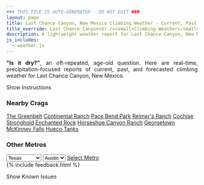 ```yaml
---
### THIS FILE IS AUTO-GENERATED - DO NOT EDIT ###
layout: page
title: Last Chance Canyon, New Mexico Climbing Weather - Current, Past, and Forecasted Report
title_override: Last Chance Canyon<br /><small>Climbing Weather</small>
description: A lightweight weather report for Last Chance Canyon, New Mexico. Optimized for slow internet connections.
js_includes:
  - weather.js
---
```


<section class="measure center lh-copy f5-ns f6 ph2 mv4" style="text-align: justify;">
<strong>"Is it dry?"</strong>, an oft-repeated, age-old question. Here are real-time,
precipitation-focused reports of current, past, and forecasted climbing weather for Last Chance Canyon, New Mexico.
</section>

<p id="settings-toggle" class="mw5 b center tc hover-light-red black-70 pointer">Show Instructions</p>
<section id="settings" class="overflow-hidden" style="display:none;">
    <div class="mv2 ph2 center">
        <div class="fn f6 tc pv2">
            <p class="measure lh-copy center"><strong>Show/hide hourly forecasts</strong> by clicking the desired day.</p>
            <hr class="mw5 p0 mv2 o-60 b0 bt b--light-red light-red bg-light-red">
            <p class="measure lh-copy center"><strong>Current and Past conditions</strong> are measured by the nearest weather station. <strong>Forecast conditions</strong> are calculated and polled separately.</p>
            <hr class="mw5 p0 mv2 o-60 b0 bt b--light-red light-red bg-light-red">
            <p class="measure lh-copy center"><strong>Having issues?</strong> Try <a id="clear-cache" class="no-underline relative fancy-link light-red hover-light-red" href="#">clearing the local cache</a>.</p>
            <hr class="mw5 p0 mv2 o-60 b0 bt b--light-red light-red bg-light-red">
            <p class="measure lh-copy center">Weather data sourced from <a class="no-underline fancy-link relative light-red" target="_blank" href="https://www.weather.gov/documentation/services-web-api">weather.gov</a>.</p>
        </div>
    </div>
</section>
<section id="weather" data-crag="last-chance-canyon-new-mexico" class="mv4-ns mv3 ph2 center"></section>
<section id="nearby" class="tc lh-copy">
  <h3>Nearby Crags</h3>
<a class="nowrap no-underline fancy-link relative light-red mh3" href="/crags/the-greenbelt-texas-weather.html">The Greenbelt</a>
<a class="nowrap no-underline fancy-link relative light-red mh3" href="/crags/continental-ranch-texas-weather.html">Continental Ranch</a>
<a class="nowrap no-underline fancy-link relative light-red mh3" href="/crags/pace-bend-park-texas-weather.html">Pace Bend Park</a>
<a class="nowrap no-underline fancy-link relative light-red mh3" href="/crags/reimers-ranch-texas-weather.html">Reimer's Ranch</a>
<a class="nowrap no-underline fancy-link relative light-red mh3" href="/crags/cochise-stronghold-arizona-weather.html">Cochise Stronghold</a>
<a class="nowrap no-underline fancy-link relative light-red mh3" href="/crags/enchanted-rock-texas-weather.html">Enchanted Rock</a>
<a class="nowrap no-underline fancy-link relative light-red mh3" href="/crags/horseshoe-canyon-ranch-arkansas-weather.html">Horseshoe Canyon Ranch</a>
<a class="nowrap no-underline fancy-link relative light-red mh3" href="/crags/georgetown-texas-weather.html">Georgetown</a>
<a class="nowrap no-underline fancy-link relative light-red mh3" href="/crags/mckinney-falls-texas-weather.html">McKinney Falls</a>
<a class="nowrap no-underline fancy-link relative light-red mh3" href="/crags/hueco-tanks-texas-weather.html">Hueco Tanks</a>
</section>
<section id="nearby" class="tc lh-copy">
  <h3>Other Metros</h3>
  <select class="ma1 bg-near-white pa2" id="stateSel">
    <option value="Texas" selected>Texas</option>
    <option value="Washington">Washington</option>
    <option value="Colorado">Colorado</option>
    <option value="Tennessee">Tennessee</option>
    <option value="Utah">Utah</option>
    <option value="California">California</option>
  </select>
  <select class="ma1 bg-near-white pa2" id="citySel">
    <option value="Austin" selected>Austin</option>
  </select>
  <a id="selectMetro" class="f6 link dim ph3 pv2 ma1 dib white bg-light-red" href="/crags/austin-texas-weather.html">Select Metro</a>
  <script>
    var states = [];
    states["Texas"] = "Austin"
    states["Washington"] = "Seattle"
    states["Colorado"] = "Denver"
    states["Tennessee"] = "Nashville"
    states["Utah"] = "Salt Lake City"
    states["California"] = "San Francisco|Los Angeles"
  </script>
</section>
{% include feedback.html %}
<p id="issues-toggle" class="mw5 b center tc hover-light-red black-70 pointer">Show Known Issues</p>
<section id="issues" class="overflow-hidden tc f6">
</section>

<script>
  var weekly_MAF_16_149 = {"updated":"2021-03-07T23:17:28+00:00","units":"us","forecastGenerator":"BaselineForecastGenerator","generatedAt":"2021-03-08T08:49:00+00:00","updateTime":"2021-03-07T23:17:28+00:00","validTimes":"2021-03-07T17:00:00+00:00/P8DT2H","elevation":{"value":1432.8648,"unitCode":"unit:m"},"periods":[{"number":1,"name":"Overnight","startTime":"2021-03-08T01:00:00-07:00","endTime":"2021-03-08T06:00:00-07:00","isDaytime":false,"temperature":44,"temperatureUnit":"F","temperatureTrend":null,"windSpeed":"5 to 9 mph","windDirection":"SSW","icon":"https://api.weather.gov/icons/land/night/sct?size=medium","shortForecast":"Partly Cloudy","detailedForecast":"Partly cloudy, with a low around 44. South southwest wind 5 to 9 mph."},{"number":2,"name":"Monday","startTime":"2021-03-08T06:00:00-07:00","endTime":"2021-03-08T18:00:00-07:00","isDaytime":true,"temperature":74,"temperatureUnit":"F","temperatureTrend":null,"windSpeed":"7 to 17 mph","windDirection":"SW","icon":"https://api.weather.gov/icons/land/day/bkn?size=medium","shortForecast":"Partly Sunny","detailedForecast":"Partly sunny, with a high near 74. Southwest wind 7 to 17 mph, with gusts as high as 23 mph."},{"number":3,"name":"Monday Night","startTime":"2021-03-08T18:00:00-07:00","endTime":"2021-03-09T06:00:00-07:00","isDaytime":false,"temperature":51,"temperatureUnit":"F","temperatureTrend":null,"windSpeed":"10 to 14 mph","windDirection":"SW","icon":"https://api.weather.gov/icons/land/night/sct?size=medium","shortForecast":"Partly Cloudy","detailedForecast":"Partly cloudy, with a low around 51. Southwest wind 10 to 14 mph, with gusts as high as 20 mph."},{"number":4,"name":"Tuesday","startTime":"2021-03-09T06:00:00-07:00","endTime":"2021-03-09T18:00:00-07:00","isDaytime":true,"temperature":80,"temperatureUnit":"F","temperatureTrend":null,"windSpeed":"10 to 28 mph","windDirection":"SW","icon":"https://api.weather.gov/icons/land/day/wind_bkn?size=medium","shortForecast":"Partly Sunny","detailedForecast":"Partly sunny, with a high near 80. Southwest wind 10 to 28 mph, with gusts as high as 39 mph."},{"number":5,"name":"Tuesday Night","startTime":"2021-03-09T18:00:00-07:00","endTime":"2021-03-10T06:00:00-07:00","isDaytime":false,"temperature":52,"temperatureUnit":"F","temperatureTrend":null,"windSpeed":"15 to 25 mph","windDirection":"WSW","icon":"https://api.weather.gov/icons/land/night/wind_sct?size=medium","shortForecast":"Partly Cloudy","detailedForecast":"Partly cloudy, with a low around 52. West southwest wind 15 to 25 mph, with gusts as high as 37 mph."},{"number":6,"name":"Wednesday","startTime":"2021-03-10T06:00:00-07:00","endTime":"2021-03-10T18:00:00-07:00","isDaytime":true,"temperature":74,"temperatureUnit":"F","temperatureTrend":null,"windSpeed":"21 to 35 mph","windDirection":"WSW","icon":"https://api.weather.gov/icons/land/day/wind_sct?size=medium","shortForecast":"Mostly Sunny","detailedForecast":"Mostly sunny, with a high near 74. West southwest wind 21 to 35 mph, with gusts as high as 49 mph."},{"number":7,"name":"Wednesday Night","startTime":"2021-03-10T18:00:00-07:00","endTime":"2021-03-11T06:00:00-07:00","isDaytime":false,"temperature":48,"temperatureUnit":"F","temperatureTrend":null,"windSpeed":"24 to 33 mph","windDirection":"WSW","icon":"https://api.weather.gov/icons/land/night/wind_sct?size=medium","shortForecast":"Partly Cloudy","detailedForecast":"Partly cloudy, with a low around 48. West southwest wind 24 to 33 mph, with gusts as high as 48 mph."},{"number":8,"name":"Thursday","startTime":"2021-03-11T06:00:00-07:00","endTime":"2021-03-11T18:00:00-07:00","isDaytime":true,"temperature":69,"temperatureUnit":"F","temperatureTrend":null,"windSpeed":"26 mph","windDirection":"WSW","icon":"https://api.weather.gov/icons/land/day/wind_sct?size=medium","shortForecast":"Mostly Sunny","detailedForecast":"Mostly sunny, with a high near 69. West southwest wind around 26 mph, with gusts as high as 38 mph."},{"number":9,"name":"Thursday Night","startTime":"2021-03-11T18:00:00-07:00","endTime":"2021-03-12T06:00:00-07:00","isDaytime":false,"temperature":45,"temperatureUnit":"F","temperatureTrend":null,"windSpeed":"15 to 25 mph","windDirection":"WSW","icon":"https://api.weather.gov/icons/land/night/wind_sct?size=medium","shortForecast":"Partly Cloudy","detailedForecast":"Partly cloudy, with a low around 45. West southwest wind 15 to 25 mph, with gusts as high as 36 mph."},{"number":10,"name":"Friday","startTime":"2021-03-12T06:00:00-07:00","endTime":"2021-03-12T18:00:00-07:00","isDaytime":true,"temperature":65,"temperatureUnit":"F","temperatureTrend":null,"windSpeed":"18 to 26 mph","windDirection":"WSW","icon":"https://api.weather.gov/icons/land/day/wind_sct?size=medium","shortForecast":"Mostly Sunny","detailedForecast":"Mostly sunny, with a high near 65."},{"number":11,"name":"Friday Night","startTime":"2021-03-12T18:00:00-07:00","endTime":"2021-03-13T06:00:00-07:00","isDaytime":false,"temperature":39,"temperatureUnit":"F","temperatureTrend":null,"windSpeed":"18 to 26 mph","windDirection":"W","icon":"https://api.weather.gov/icons/land/night/wind_sct/tsra_hi,20?size=medium","shortForecast":"Partly Cloudy then Slight Chance Showers And Thunderstorms","detailedForecast":"A slight chance of showers and thunderstorms after 5am. Partly cloudy, with a low around 39. Chance of precipitation is 20%."},{"number":12,"name":"Saturday","startTime":"2021-03-13T06:00:00-07:00","endTime":"2021-03-13T18:00:00-07:00","isDaytime":true,"temperature":59,"temperatureUnit":"F","temperatureTrend":null,"windSpeed":"12 to 21 mph","windDirection":"W","icon":"https://api.weather.gov/icons/land/day/tsra_hi,20?size=medium","shortForecast":"Slight Chance Showers And Thunderstorms","detailedForecast":"A slight chance of showers and thunderstorms. Sunny, with a high near 59. Chance of precipitation is 20%."},{"number":13,"name":"Saturday Night","startTime":"2021-03-13T18:00:00-07:00","endTime":"2021-03-14T06:00:00-06:00","isDaytime":false,"temperature":36,"temperatureUnit":"F","temperatureTrend":null,"windSpeed":"10 mph","windDirection":"NW","icon":"https://api.weather.gov/icons/land/night/rain_showers,20?size=medium","shortForecast":"Slight Chance Rain Showers","detailedForecast":"A slight chance of rain showers. Mostly clear, with a low around 36. Chance of precipitation is 20%."},{"number":14,"name":"Sunday","startTime":"2021-03-14T06:00:00-06:00","endTime":"2021-03-14T18:00:00-06:00","isDaytime":true,"temperature":59,"temperatureUnit":"F","temperatureTrend":null,"windSpeed":"8 to 14 mph","windDirection":"WNW","icon":"https://api.weather.gov/icons/land/day/tsra_hi,20?size=medium","shortForecast":"Slight Chance Showers And Thunderstorms","detailedForecast":"A slight chance of showers and thunderstorms. Mostly sunny, with a high near 59. Chance of precipitation is 20%."}]}
  var hourly_MAF_16_149 = {"@context":["https://geojson.org/geojson-ld/geojson-context.jsonld",{"@version":"1.1","wx":"https://api.weather.gov/ontology#","geo":"http://www.opengis.net/ont/geosparql#","unit":"http://codes.wmo.int/common/unit/","@vocab":"https://api.weather.gov/ontology#"}],"type":"Feature","geometry":{"type":"Polygon","coordinates":[[[-104.959325,32.2429823],[-104.9573598,32.2203925],[-104.93070320000001,32.222049600000005],[-104.93266310000001,32.244639600000006],[-104.959325,32.2429823]]]},"properties":{"updated":"2021-03-07T23:17:28+00:00","units":"us","forecastGenerator":"HourlyForecastGenerator","generatedAt":"2021-03-08T08:49:02+00:00","updateTime":"2021-03-07T23:17:28+00:00","validTimes":"2021-03-07T17:00:00+00:00/P8DT2H","elevation":{"value":1432.8648,"unitCode":"unit:m"},"periods":[{"number":1,"name":"","startTime":"2021-03-08T01:00:00-07:00","endTime":"2021-03-08T02:00:00-07:00","isDaytime":false,"temperature":48,"temperatureUnit":"F","temperatureTrend":null,"windSpeed":"5 mph","windDirection":"SSW","icon":"https://api.weather.gov/icons/land/night/sct?size=small","shortForecast":"Partly Cloudy","detailedForecast":""},{"number":2,"name":"","startTime":"2021-03-08T02:00:00-07:00","endTime":"2021-03-08T03:00:00-07:00","isDaytime":false,"temperature":47,"temperatureUnit":"F","temperatureTrend":null,"windSpeed":"8 mph","windDirection":"SW","icon":"https://api.weather.gov/icons/land/night/sct?size=small","shortForecast":"Partly Cloudy","detailedForecast":""},{"number":3,"name":"","startTime":"2021-03-08T03:00:00-07:00","endTime":"2021-03-08T04:00:00-07:00","isDaytime":false,"temperature":46,"temperatureUnit":"F","temperatureTrend":null,"windSpeed":"9 mph","windDirection":"SW","icon":"https://api.weather.gov/icons/land/night/sct?size=small","shortForecast":"Partly Cloudy","detailedForecast":""},{"number":4,"name":"","startTime":"2021-03-08T04:00:00-07:00","endTime":"2021-03-08T05:00:00-07:00","isDaytime":false,"temperature":46,"temperatureUnit":"F","temperatureTrend":null,"windSpeed":"9 mph","windDirection":"SSW","icon":"https://api.weather.gov/icons/land/night/sct?size=small","shortForecast":"Partly Cloudy","detailedForecast":""},{"number":5,"name":"","startTime":"2021-03-08T05:00:00-07:00","endTime":"2021-03-08T06:00:00-07:00","isDaytime":false,"temperature":45,"temperatureUnit":"F","temperatureTrend":null,"windSpeed":"8 mph","windDirection":"SSW","icon":"https://api.weather.gov/icons/land/night/sct?size=small","shortForecast":"Partly Cloudy","detailedForecast":""},{"number":6,"name":"","startTime":"2021-03-08T06:00:00-07:00","endTime":"2021-03-08T07:00:00-07:00","isDaytime":true,"temperature":44,"temperatureUnit":"F","temperatureTrend":null,"windSpeed":"7 mph","windDirection":"SSW","icon":"https://api.weather.gov/icons/land/day/bkn?size=small","shortForecast":"Partly Sunny","detailedForecast":""},{"number":7,"name":"","startTime":"2021-03-08T07:00:00-07:00","endTime":"2021-03-08T08:00:00-07:00","isDaytime":true,"temperature":45,"temperatureUnit":"F","temperatureTrend":null,"windSpeed":"7 mph","windDirection":"SW","icon":"https://api.weather.gov/icons/land/day/bkn?size=small","shortForecast":"Partly Sunny","detailedForecast":""},{"number":8,"name":"","startTime":"2021-03-08T08:00:00-07:00","endTime":"2021-03-08T09:00:00-07:00","isDaytime":true,"temperature":49,"temperatureUnit":"F","temperatureTrend":null,"windSpeed":"8 mph","windDirection":"SW","icon":"https://api.weather.gov/icons/land/day/bkn?size=small","shortForecast":"Partly Sunny","detailedForecast":""},{"number":9,"name":"","startTime":"2021-03-08T09:00:00-07:00","endTime":"2021-03-08T10:00:00-07:00","isDaytime":true,"temperature":54,"temperatureUnit":"F","temperatureTrend":null,"windSpeed":"9 mph","windDirection":"SW","icon":"https://api.weather.gov/icons/land/day/bkn?size=small","shortForecast":"Mostly Cloudy","detailedForecast":""},{"number":10,"name":"","startTime":"2021-03-08T10:00:00-07:00","endTime":"2021-03-08T11:00:00-07:00","isDaytime":true,"temperature":60,"temperatureUnit":"F","temperatureTrend":null,"windSpeed":"13 mph","windDirection":"SW","icon":"https://api.weather.gov/icons/land/day/bkn?size=small","shortForecast":"Mostly Cloudy","detailedForecast":""},{"number":11,"name":"","startTime":"2021-03-08T11:00:00-07:00","endTime":"2021-03-08T12:00:00-07:00","isDaytime":true,"temperature":64,"temperatureUnit":"F","temperatureTrend":null,"windSpeed":"15 mph","windDirection":"SW","icon":"https://api.weather.gov/icons/land/day/bkn?size=small","shortForecast":"Partly Sunny","detailedForecast":""},{"number":12,"name":"","startTime":"2021-03-08T12:00:00-07:00","endTime":"2021-03-08T13:00:00-07:00","isDaytime":true,"temperature":68,"temperatureUnit":"F","temperatureTrend":null,"windSpeed":"16 mph","windDirection":"SW","icon":"https://api.weather.gov/icons/land/day/bkn?size=small","shortForecast":"Partly Sunny","detailedForecast":""},{"number":13,"name":"","startTime":"2021-03-08T13:00:00-07:00","endTime":"2021-03-08T14:00:00-07:00","isDaytime":true,"temperature":70,"temperatureUnit":"F","temperatureTrend":null,"windSpeed":"17 mph","windDirection":"SW","icon":"https://api.weather.gov/icons/land/day/bkn?size=small","shortForecast":"Partly Sunny","detailedForecast":""},{"number":14,"name":"","startTime":"2021-03-08T14:00:00-07:00","endTime":"2021-03-08T15:00:00-07:00","isDaytime":true,"temperature":72,"temperatureUnit":"F","temperatureTrend":null,"windSpeed":"17 mph","windDirection":"SW","icon":"https://api.weather.gov/icons/land/day/bkn?size=small","shortForecast":"Partly Sunny","detailedForecast":""},{"number":15,"name":"","startTime":"2021-03-08T15:00:00-07:00","endTime":"2021-03-08T16:00:00-07:00","isDaytime":true,"temperature":74,"temperatureUnit":"F","temperatureTrend":null,"windSpeed":"17 mph","windDirection":"SW","icon":"https://api.weather.gov/icons/land/day/bkn?size=small","shortForecast":"Partly Sunny","detailedForecast":""},{"number":16,"name":"","startTime":"2021-03-08T16:00:00-07:00","endTime":"2021-03-08T17:00:00-07:00","isDaytime":true,"temperature":74,"temperatureUnit":"F","temperatureTrend":null,"windSpeed":"17 mph","windDirection":"SW","icon":"https://api.weather.gov/icons/land/day/bkn?size=small","shortForecast":"Partly Sunny","detailedForecast":""},{"number":17,"name":"","startTime":"2021-03-08T17:00:00-07:00","endTime":"2021-03-08T18:00:00-07:00","isDaytime":true,"temperature":73,"temperatureUnit":"F","temperatureTrend":null,"windSpeed":"16 mph","windDirection":"SW","icon":"https://api.weather.gov/icons/land/day/bkn?size=small","shortForecast":"Partly Sunny","detailedForecast":""},{"number":18,"name":"","startTime":"2021-03-08T18:00:00-07:00","endTime":"2021-03-08T19:00:00-07:00","isDaytime":false,"temperature":67,"temperatureUnit":"F","temperatureTrend":null,"windSpeed":"14 mph","windDirection":"SW","icon":"https://api.weather.gov/icons/land/night/bkn?size=small","shortForecast":"Mostly Cloudy","detailedForecast":""},{"number":19,"name":"","startTime":"2021-03-08T19:00:00-07:00","endTime":"2021-03-08T20:00:00-07:00","isDaytime":false,"temperature":65,"temperatureUnit":"F","temperatureTrend":null,"windSpeed":"13 mph","windDirection":"SW","icon":"https://api.weather.gov/icons/land/night/bkn?size=small","shortForecast":"Mostly Cloudy","detailedForecast":""},{"number":20,"name":"","startTime":"2021-03-08T20:00:00-07:00","endTime":"2021-03-08T21:00:00-07:00","isDaytime":false,"temperature":63,"temperatureUnit":"F","temperatureTrend":null,"windSpeed":"12 mph","windDirection":"WSW","icon":"https://api.weather.gov/icons/land/night/sct?size=small","shortForecast":"Partly Cloudy","detailedForecast":""},{"number":21,"name":"","startTime":"2021-03-08T21:00:00-07:00","endTime":"2021-03-08T22:00:00-07:00","isDaytime":false,"temperature":61,"temperatureUnit":"F","temperatureTrend":null,"windSpeed":"10 mph","windDirection":"WSW","icon":"https://api.weather.gov/icons/land/night/sct?size=small","shortForecast":"Partly Cloudy","detailedForecast":""},{"number":22,"name":"","startTime":"2021-03-08T22:00:00-07:00","endTime":"2021-03-08T23:00:00-07:00","isDaytime":false,"temperature":60,"temperatureUnit":"F","temperatureTrend":null,"windSpeed":"12 mph","windDirection":"SW","icon":"https://api.weather.gov/icons/land/night/sct?size=small","shortForecast":"Partly Cloudy","detailedForecast":""},{"number":23,"name":"","startTime":"2021-03-08T23:00:00-07:00","endTime":"2021-03-09T00:00:00-07:00","isDaytime":false,"temperature":58,"temperatureUnit":"F","temperatureTrend":null,"windSpeed":"12 mph","windDirection":"SW","icon":"https://api.weather.gov/icons/land/night/sct?size=small","shortForecast":"Partly Cloudy","detailedForecast":""},{"number":24,"name":"","startTime":"2021-03-09T00:00:00-07:00","endTime":"2021-03-09T01:00:00-07:00","isDaytime":false,"temperature":57,"temperatureUnit":"F","temperatureTrend":null,"windSpeed":"12 mph","windDirection":"SW","icon":"https://api.weather.gov/icons/land/night/sct?size=small","shortForecast":"Partly Cloudy","detailedForecast":""},{"number":25,"name":"","startTime":"2021-03-09T01:00:00-07:00","endTime":"2021-03-09T02:00:00-07:00","isDaytime":false,"temperature":55,"temperatureUnit":"F","temperatureTrend":null,"windSpeed":"12 mph","windDirection":"SW","icon":"https://api.weather.gov/icons/land/night/sct?size=small","shortForecast":"Partly Cloudy","detailedForecast":""},{"number":26,"name":"","startTime":"2021-03-09T02:00:00-07:00","endTime":"2021-03-09T03:00:00-07:00","isDaytime":false,"temperature":54,"temperatureUnit":"F","temperatureTrend":null,"windSpeed":"12 mph","windDirection":"SW","icon":"https://api.weather.gov/icons/land/night/sct?size=small","shortForecast":"Partly Cloudy","detailedForecast":""},{"number":27,"name":"","startTime":"2021-03-09T03:00:00-07:00","endTime":"2021-03-09T04:00:00-07:00","isDaytime":false,"temperature":53,"temperatureUnit":"F","temperatureTrend":null,"windSpeed":"12 mph","windDirection":"SW","icon":"https://api.weather.gov/icons/land/night/sct?size=small","shortForecast":"Partly Cloudy","detailedForecast":""},{"number":28,"name":"","startTime":"2021-03-09T04:00:00-07:00","endTime":"2021-03-09T05:00:00-07:00","isDaytime":false,"temperature":52,"temperatureUnit":"F","temperatureTrend":null,"windSpeed":"13 mph","windDirection":"SW","icon":"https://api.weather.gov/icons/land/night/sct?size=small","shortForecast":"Partly Cloudy","detailedForecast":""},{"number":29,"name":"","startTime":"2021-03-09T05:00:00-07:00","endTime":"2021-03-09T06:00:00-07:00","isDaytime":false,"temperature":51,"temperatureUnit":"F","temperatureTrend":null,"windSpeed":"13 mph","windDirection":"SSW","icon":"https://api.weather.gov/icons/land/night/bkn?size=small","shortForecast":"Mostly Cloudy","detailedForecast":""},{"number":30,"name":"","startTime":"2021-03-09T06:00:00-07:00","endTime":"2021-03-09T07:00:00-07:00","isDaytime":true,"temperature":52,"temperatureUnit":"F","temperatureTrend":null,"windSpeed":"12 mph","windDirection":"SSW","icon":"https://api.weather.gov/icons/land/day/bkn?size=small","shortForecast":"Partly Sunny","detailedForecast":""},{"number":31,"name":"","startTime":"2021-03-09T07:00:00-07:00","endTime":"2021-03-09T08:00:00-07:00","isDaytime":true,"temperature":53,"temperatureUnit":"F","temperatureTrend":null,"windSpeed":"10 mph","windDirection":"SW","icon":"https://api.weather.gov/icons/land/day/bkn?size=small","shortForecast":"Partly Sunny","detailedForecast":""},{"number":32,"name":"","startTime":"2021-03-09T08:00:00-07:00","endTime":"2021-03-09T09:00:00-07:00","isDaytime":true,"temperature":57,"temperatureUnit":"F","temperatureTrend":null,"windSpeed":"10 mph","windDirection":"SW","icon":"https://api.weather.gov/icons/land/day/bkn?size=small","shortForecast":"Partly Sunny","detailedForecast":""},{"number":33,"name":"","startTime":"2021-03-09T09:00:00-07:00","endTime":"2021-03-09T10:00:00-07:00","isDaytime":true,"temperature":62,"temperatureUnit":"F","temperatureTrend":null,"windSpeed":"12 mph","windDirection":"SW","icon":"https://api.weather.gov/icons/land/day/bkn?size=small","shortForecast":"Partly Sunny","detailedForecast":""},{"number":34,"name":"","startTime":"2021-03-09T10:00:00-07:00","endTime":"2021-03-09T11:00:00-07:00","isDaytime":true,"temperature":67,"temperatureUnit":"F","temperatureTrend":null,"windSpeed":"14 mph","windDirection":"SW","icon":"https://api.weather.gov/icons/land/day/bkn?size=small","shortForecast":"Partly Sunny","detailedForecast":""},{"number":35,"name":"","startTime":"2021-03-09T11:00:00-07:00","endTime":"2021-03-09T12:00:00-07:00","isDaytime":true,"temperature":72,"temperatureUnit":"F","temperatureTrend":null,"windSpeed":"16 mph","windDirection":"SW","icon":"https://api.weather.gov/icons/land/day/bkn?size=small","shortForecast":"Partly Sunny","detailedForecast":""},{"number":36,"name":"","startTime":"2021-03-09T12:00:00-07:00","endTime":"2021-03-09T13:00:00-07:00","isDaytime":true,"temperature":76,"temperatureUnit":"F","temperatureTrend":null,"windSpeed":"18 mph","windDirection":"SW","icon":"https://api.weather.gov/icons/land/day/bkn?size=small","shortForecast":"Partly Sunny","detailedForecast":""},{"number":37,"name":"","startTime":"2021-03-09T13:00:00-07:00","endTime":"2021-03-09T14:00:00-07:00","isDaytime":true,"temperature":78,"temperatureUnit":"F","temperatureTrend":null,"windSpeed":"21 mph","windDirection":"WSW","icon":"https://api.weather.gov/icons/land/day/wind_bkn?size=small","shortForecast":"Partly Sunny","detailedForecast":""},{"number":38,"name":"","startTime":"2021-03-09T14:00:00-07:00","endTime":"2021-03-09T15:00:00-07:00","isDaytime":true,"temperature":79,"temperatureUnit":"F","temperatureTrend":null,"windSpeed":"23 mph","windDirection":"WSW","icon":"https://api.weather.gov/icons/land/day/wind_sct?size=small","shortForecast":"Mostly Sunny","detailedForecast":""},{"number":39,"name":"","startTime":"2021-03-09T15:00:00-07:00","endTime":"2021-03-09T16:00:00-07:00","isDaytime":true,"temperature":80,"temperatureUnit":"F","temperatureTrend":null,"windSpeed":"25 mph","windDirection":"WSW","icon":"https://api.weather.gov/icons/land/day/wind_bkn?size=small","shortForecast":"Partly Sunny","detailedForecast":""},{"number":40,"name":"","startTime":"2021-03-09T16:00:00-07:00","endTime":"2021-03-09T17:00:00-07:00","isDaytime":true,"temperature":80,"temperatureUnit":"F","temperatureTrend":null,"windSpeed":"28 mph","windDirection":"WSW","icon":"https://api.weather.gov/icons/land/day/wind_bkn?size=small","shortForecast":"Partly Sunny","detailedForecast":""},{"number":41,"name":"","startTime":"2021-03-09T17:00:00-07:00","endTime":"2021-03-09T18:00:00-07:00","isDaytime":true,"temperature":78,"temperatureUnit":"F","temperatureTrend":null,"windSpeed":"28 mph","windDirection":"WSW","icon":"https://api.weather.gov/icons/land/day/wind_bkn?size=small","shortForecast":"Partly Sunny","detailedForecast":""},{"number":42,"name":"","startTime":"2021-03-09T18:00:00-07:00","endTime":"2021-03-09T19:00:00-07:00","isDaytime":false,"temperature":74,"temperatureUnit":"F","temperatureTrend":null,"windSpeed":"25 mph","windDirection":"WSW","icon":"https://api.weather.gov/icons/land/night/wind_bkn?size=small","shortForecast":"Mostly Cloudy","detailedForecast":""},{"number":43,"name":"","startTime":"2021-03-09T19:00:00-07:00","endTime":"2021-03-09T20:00:00-07:00","isDaytime":false,"temperature":70,"temperatureUnit":"F","temperatureTrend":null,"windSpeed":"22 mph","windDirection":"WSW","icon":"https://api.weather.gov/icons/land/night/wind_bkn?size=small","shortForecast":"Mostly Cloudy","detailedForecast":""},{"number":44,"name":"","startTime":"2021-03-09T20:00:00-07:00","endTime":"2021-03-09T21:00:00-07:00","isDaytime":false,"temperature":66,"temperatureUnit":"F","temperatureTrend":null,"windSpeed":"20 mph","windDirection":"W","icon":"https://api.weather.gov/icons/land/night/bkn?size=small","shortForecast":"Mostly Cloudy","detailedForecast":""},{"number":45,"name":"","startTime":"2021-03-09T21:00:00-07:00","endTime":"2021-03-09T22:00:00-07:00","isDaytime":false,"temperature":63,"temperatureUnit":"F","temperatureTrend":null,"windSpeed":"18 mph","windDirection":"W","icon":"https://api.weather.gov/icons/land/night/bkn?size=small","shortForecast":"Mostly Cloudy","detailedForecast":""},{"number":46,"name":"","startTime":"2021-03-09T22:00:00-07:00","endTime":"2021-03-09T23:00:00-07:00","isDaytime":false,"temperature":61,"temperatureUnit":"F","temperatureTrend":null,"windSpeed":"17 mph","windDirection":"WSW","icon":"https://api.weather.gov/icons/land/night/bkn?size=small","shortForecast":"Mostly Cloudy","detailedForecast":""},{"number":47,"name":"","startTime":"2021-03-09T23:00:00-07:00","endTime":"2021-03-10T00:00:00-07:00","isDaytime":false,"temperature":60,"temperatureUnit":"F","temperatureTrend":null,"windSpeed":"16 mph","windDirection":"WSW","icon":"https://api.weather.gov/icons/land/night/bkn?size=small","shortForecast":"Mostly Cloudy","detailedForecast":""},{"number":48,"name":"","startTime":"2021-03-10T00:00:00-07:00","endTime":"2021-03-10T01:00:00-07:00","isDaytime":false,"temperature":58,"temperatureUnit":"F","temperatureTrend":null,"windSpeed":"16 mph","windDirection":"WSW","icon":"https://api.weather.gov/icons/land/night/sct?size=small","shortForecast":"Partly Cloudy","detailedForecast":""},{"number":49,"name":"","startTime":"2021-03-10T01:00:00-07:00","endTime":"2021-03-10T02:00:00-07:00","isDaytime":false,"temperature":57,"temperatureUnit":"F","temperatureTrend":null,"windSpeed":"15 mph","windDirection":"WSW","icon":"https://api.weather.gov/icons/land/night/sct?size=small","shortForecast":"Partly Cloudy","detailedForecast":""},{"number":50,"name":"","startTime":"2021-03-10T02:00:00-07:00","endTime":"2021-03-10T03:00:00-07:00","isDaytime":false,"temperature":55,"temperatureUnit":"F","temperatureTrend":null,"windSpeed":"15 mph","windDirection":"WSW","icon":"https://api.weather.gov/icons/land/night/sct?size=small","shortForecast":"Partly Cloudy","detailedForecast":""},{"number":51,"name":"","startTime":"2021-03-10T03:00:00-07:00","endTime":"2021-03-10T04:00:00-07:00","isDaytime":false,"temperature":53,"temperatureUnit":"F","temperatureTrend":null,"windSpeed":"16 mph","windDirection":"SW","icon":"https://api.weather.gov/icons/land/night/sct?size=small","shortForecast":"Partly Cloudy","detailedForecast":""},{"number":52,"name":"","startTime":"2021-03-10T04:00:00-07:00","endTime":"2021-03-10T05:00:00-07:00","isDaytime":false,"temperature":52,"temperatureUnit":"F","temperatureTrend":null,"windSpeed":"18 mph","windDirection":"SW","icon":"https://api.weather.gov/icons/land/night/sct?size=small","shortForecast":"Partly Cloudy","detailedForecast":""},{"number":53,"name":"","startTime":"2021-03-10T05:00:00-07:00","endTime":"2021-03-10T06:00:00-07:00","isDaytime":false,"temperature":52,"temperatureUnit":"F","temperatureTrend":null,"windSpeed":"20 mph","windDirection":"SW","icon":"https://api.weather.gov/icons/land/night/sct?size=small","shortForecast":"Partly Cloudy","detailedForecast":""},{"number":54,"name":"","startTime":"2021-03-10T06:00:00-07:00","endTime":"2021-03-10T07:00:00-07:00","isDaytime":true,"temperature":52,"temperatureUnit":"F","temperatureTrend":null,"windSpeed":"21 mph","windDirection":"SW","icon":"https://api.weather.gov/icons/land/day/wind_sct?size=small","shortForecast":"Mostly Sunny","detailedForecast":""},{"number":55,"name":"","startTime":"2021-03-10T07:00:00-07:00","endTime":"2021-03-10T08:00:00-07:00","isDaytime":true,"temperature":53,"temperatureUnit":"F","temperatureTrend":null,"windSpeed":"21 mph","windDirection":"SW","icon":"https://api.weather.gov/icons/land/day/wind_sct?size=small","shortForecast":"Mostly Sunny","detailedForecast":""},{"number":56,"name":"","startTime":"2021-03-10T08:00:00-07:00","endTime":"2021-03-10T09:00:00-07:00","isDaytime":true,"temperature":56,"temperatureUnit":"F","temperatureTrend":null,"windSpeed":"21 mph","windDirection":"SW","icon":"https://api.weather.gov/icons/land/day/wind_sct?size=small","shortForecast":"Mostly Sunny","detailedForecast":""},{"number":57,"name":"","startTime":"2021-03-10T09:00:00-07:00","endTime":"2021-03-10T10:00:00-07:00","isDaytime":true,"temperature":60,"temperatureUnit":"F","temperatureTrend":null,"windSpeed":"23 mph","windDirection":"SW","icon":"https://api.weather.gov/icons/land/day/wind_sct?size=small","shortForecast":"Mostly Sunny","detailedForecast":""},{"number":58,"name":"","startTime":"2021-03-10T10:00:00-07:00","endTime":"2021-03-10T11:00:00-07:00","isDaytime":true,"temperature":65,"temperatureUnit":"F","temperatureTrend":null,"windSpeed":"25 mph","windDirection":"SW","icon":"https://api.weather.gov/icons/land/day/wind_sct?size=small","shortForecast":"Mostly Sunny","detailedForecast":""},{"number":59,"name":"","startTime":"2021-03-10T11:00:00-07:00","endTime":"2021-03-10T12:00:00-07:00","isDaytime":true,"temperature":69,"temperatureUnit":"F","temperatureTrend":null,"windSpeed":"28 mph","windDirection":"WSW","icon":"https://api.weather.gov/icons/land/day/wind_sct?size=small","shortForecast":"Mostly Sunny","detailedForecast":""},{"number":60,"name":"","startTime":"2021-03-10T12:00:00-07:00","endTime":"2021-03-10T13:00:00-07:00","isDaytime":true,"temperature":72,"temperatureUnit":"F","temperatureTrend":null,"windSpeed":"30 mph","windDirection":"WSW","icon":"https://api.weather.gov/icons/land/day/wind_sct?size=small","shortForecast":"Mostly Sunny","detailedForecast":""},{"number":61,"name":"","startTime":"2021-03-10T13:00:00-07:00","endTime":"2021-03-10T14:00:00-07:00","isDaytime":true,"temperature":73,"temperatureUnit":"F","temperatureTrend":null,"windSpeed":"31 mph","windDirection":"WSW","icon":"https://api.weather.gov/icons/land/day/wind_sct?size=small","shortForecast":"Mostly Sunny","detailedForecast":""},{"number":62,"name":"","startTime":"2021-03-10T14:00:00-07:00","endTime":"2021-03-10T15:00:00-07:00","isDaytime":true,"temperature":74,"temperatureUnit":"F","temperatureTrend":null,"windSpeed":"33 mph","windDirection":"WSW","icon":"https://api.weather.gov/icons/land/day/wind_sct?size=small","shortForecast":"Mostly Sunny","detailedForecast":""},{"number":63,"name":"","startTime":"2021-03-10T15:00:00-07:00","endTime":"2021-03-10T16:00:00-07:00","isDaytime":true,"temperature":74,"temperatureUnit":"F","temperatureTrend":null,"windSpeed":"33 mph","windDirection":"WSW","icon":"https://api.weather.gov/icons/land/day/wind_sct?size=small","shortForecast":"Mostly Sunny","detailedForecast":""},{"number":64,"name":"","startTime":"2021-03-10T16:00:00-07:00","endTime":"2021-03-10T17:00:00-07:00","isDaytime":true,"temperature":73,"temperatureUnit":"F","temperatureTrend":null,"windSpeed":"35 mph","windDirection":"WSW","icon":"https://api.weather.gov/icons/land/day/wind_sct?size=small","shortForecast":"Mostly Sunny","detailedForecast":""},{"number":65,"name":"","startTime":"2021-03-10T17:00:00-07:00","endTime":"2021-03-10T18:00:00-07:00","isDaytime":true,"temperature":72,"temperatureUnit":"F","temperatureTrend":null,"windSpeed":"35 mph","windDirection":"WSW","icon":"https://api.weather.gov/icons/land/day/wind_bkn?size=small","shortForecast":"Partly Sunny","detailedForecast":""},{"number":66,"name":"","startTime":"2021-03-10T18:00:00-07:00","endTime":"2021-03-10T19:00:00-07:00","isDaytime":false,"temperature":69,"temperatureUnit":"F","temperatureTrend":null,"windSpeed":"33 mph","windDirection":"WSW","icon":"https://api.weather.gov/icons/land/night/wind_bkn?size=small","shortForecast":"Mostly Cloudy","detailedForecast":""},{"number":67,"name":"","startTime":"2021-03-10T19:00:00-07:00","endTime":"2021-03-10T20:00:00-07:00","isDaytime":false,"temperature":67,"temperatureUnit":"F","temperatureTrend":null,"windSpeed":"31 mph","windDirection":"WSW","icon":"https://api.weather.gov/icons/land/night/wind_bkn?size=small","shortForecast":"Mostly Cloudy","detailedForecast":""},{"number":68,"name":"","startTime":"2021-03-10T20:00:00-07:00","endTime":"2021-03-10T21:00:00-07:00","isDaytime":false,"temperature":64,"temperatureUnit":"F","temperatureTrend":null,"windSpeed":"30 mph","windDirection":"WSW","icon":"https://api.weather.gov/icons/land/night/wind_bkn?size=small","shortForecast":"Mostly Cloudy","detailedForecast":""},{"number":69,"name":"","startTime":"2021-03-10T21:00:00-07:00","endTime":"2021-03-10T22:00:00-07:00","isDaytime":false,"temperature":62,"temperatureUnit":"F","temperatureTrend":null,"windSpeed":"28 mph","windDirection":"WSW","icon":"https://api.weather.gov/icons/land/night/wind_bkn?size=small","shortForecast":"Mostly Cloudy","detailedForecast":""},{"number":70,"name":"","startTime":"2021-03-10T22:00:00-07:00","endTime":"2021-03-10T23:00:00-07:00","isDaytime":false,"temperature":60,"temperatureUnit":"F","temperatureTrend":null,"windSpeed":"26 mph","windDirection":"WSW","icon":"https://api.weather.gov/icons/land/night/wind_bkn?size=small","shortForecast":"Mostly Cloudy","detailedForecast":""},{"number":71,"name":"","startTime":"2021-03-10T23:00:00-07:00","endTime":"2021-03-11T00:00:00-07:00","isDaytime":false,"temperature":58,"temperatureUnit":"F","temperatureTrend":null,"windSpeed":"25 mph","windDirection":"WSW","icon":"https://api.weather.gov/icons/land/night/wind_sct?size=small","shortForecast":"Partly Cloudy","detailedForecast":""},{"number":72,"name":"","startTime":"2021-03-11T00:00:00-07:00","endTime":"2021-03-11T01:00:00-07:00","isDaytime":false,"temperature":56,"temperatureUnit":"F","temperatureTrend":null,"windSpeed":"24 mph","windDirection":"WSW","icon":"https://api.weather.gov/icons/land/night/wind_sct?size=small","shortForecast":"Partly Cloudy","detailedForecast":""},{"number":73,"name":"","startTime":"2021-03-11T01:00:00-07:00","endTime":"2021-03-11T02:00:00-07:00","isDaytime":false,"temperature":55,"temperatureUnit":"F","temperatureTrend":null,"windSpeed":"24 mph","windDirection":"WSW","icon":"https://api.weather.gov/icons/land/night/wind_sct?size=small","shortForecast":"Partly Cloudy","detailedForecast":""},{"number":74,"name":"","startTime":"2021-03-11T02:00:00-07:00","endTime":"2021-03-11T03:00:00-07:00","isDaytime":false,"temperature":53,"temperatureUnit":"F","temperatureTrend":null,"windSpeed":"25 mph","windDirection":"WSW","icon":"https://api.weather.gov/icons/land/night/wind_sct?size=small","shortForecast":"Partly Cloudy","detailedForecast":""},{"number":75,"name":"","startTime":"2021-03-11T03:00:00-07:00","endTime":"2021-03-11T04:00:00-07:00","isDaytime":false,"temperature":51,"temperatureUnit":"F","temperatureTrend":null,"windSpeed":"25 mph","windDirection":"WSW","icon":"https://api.weather.gov/icons/land/night/wind_sct?size=small","shortForecast":"Partly Cloudy","detailedForecast":""},{"number":76,"name":"","startTime":"2021-03-11T04:00:00-07:00","endTime":"2021-03-11T05:00:00-07:00","isDaytime":false,"temperature":49,"temperatureUnit":"F","temperatureTrend":null,"windSpeed":"25 mph","windDirection":"WSW","icon":"https://api.weather.gov/icons/land/night/wind_sct?size=small","shortForecast":"Partly Cloudy","detailedForecast":""},{"number":77,"name":"","startTime":"2021-03-11T05:00:00-07:00","endTime":"2021-03-11T06:00:00-07:00","isDaytime":false,"temperature":48,"temperatureUnit":"F","temperatureTrend":null,"windSpeed":"26 mph","windDirection":"WSW","icon":"https://api.weather.gov/icons/land/night/wind_sct?size=small","shortForecast":"Partly Cloudy","detailedForecast":""},{"number":78,"name":"","startTime":"2021-03-11T06:00:00-07:00","endTime":"2021-03-11T07:00:00-07:00","isDaytime":true,"temperature":48,"temperatureUnit":"F","temperatureTrend":null,"windSpeed":"26 mph","windDirection":"SW","icon":"https://api.weather.gov/icons/land/day/wind_sct?size=small","shortForecast":"Mostly Sunny","detailedForecast":""},{"number":79,"name":"","startTime":"2021-03-11T07:00:00-07:00","endTime":"2021-03-11T08:00:00-07:00","isDaytime":true,"temperature":49,"temperatureUnit":"F","temperatureTrend":null,"windSpeed":"25 mph","windDirection":"SW","icon":"https://api.weather.gov/icons/land/day/wind_sct?size=small","shortForecast":"Mostly Sunny","detailedForecast":""},{"number":80,"name":"","startTime":"2021-03-11T08:00:00-07:00","endTime":"2021-03-11T09:00:00-07:00","isDaytime":true,"temperature":51,"temperatureUnit":"F","temperatureTrend":null,"windSpeed":"25 mph","windDirection":"SW","icon":"https://api.weather.gov/icons/land/day/wind_sct?size=small","shortForecast":"Mostly Sunny","detailedForecast":""},{"number":81,"name":"","startTime":"2021-03-11T09:00:00-07:00","endTime":"2021-03-11T10:00:00-07:00","isDaytime":true,"temperature":55,"temperatureUnit":"F","temperatureTrend":null,"windSpeed":"25 mph","windDirection":"WSW","icon":"https://api.weather.gov/icons/land/day/wind_sct?size=small","shortForecast":"Mostly Sunny","detailedForecast":""},{"number":82,"name":"","startTime":"2021-03-11T10:00:00-07:00","endTime":"2021-03-11T11:00:00-07:00","isDaytime":true,"temperature":59,"temperatureUnit":"F","temperatureTrend":null,"windSpeed":"24 mph","windDirection":"WSW","icon":"https://api.weather.gov/icons/land/day/wind_sct?size=small","shortForecast":"Mostly Sunny","detailedForecast":""},{"number":83,"name":"","startTime":"2021-03-11T11:00:00-07:00","endTime":"2021-03-11T12:00:00-07:00","isDaytime":true,"temperature":63,"temperatureUnit":"F","temperatureTrend":null,"windSpeed":"24 mph","windDirection":"WSW","icon":"https://api.weather.gov/icons/land/day/wind_sct?size=small","shortForecast":"Mostly Sunny","detailedForecast":""},{"number":84,"name":"","startTime":"2021-03-11T12:00:00-07:00","endTime":"2021-03-11T13:00:00-07:00","isDaytime":true,"temperature":66,"temperatureUnit":"F","temperatureTrend":null,"windSpeed":"25 mph","windDirection":"WSW","icon":"https://api.weather.gov/icons/land/day/wind_sct?size=small","shortForecast":"Mostly Sunny","detailedForecast":""},{"number":85,"name":"","startTime":"2021-03-11T13:00:00-07:00","endTime":"2021-03-11T14:00:00-07:00","isDaytime":true,"temperature":68,"temperatureUnit":"F","temperatureTrend":null,"windSpeed":"25 mph","windDirection":"WSW","icon":"https://api.weather.gov/icons/land/day/wind_sct?size=small","shortForecast":"Mostly Sunny","detailedForecast":""},{"number":86,"name":"","startTime":"2021-03-11T14:00:00-07:00","endTime":"2021-03-11T15:00:00-07:00","isDaytime":true,"temperature":69,"temperatureUnit":"F","temperatureTrend":null,"windSpeed":"26 mph","windDirection":"WSW","icon":"https://api.weather.gov/icons/land/day/wind_sct?size=small","shortForecast":"Mostly Sunny","detailedForecast":""},{"number":87,"name":"","startTime":"2021-03-11T15:00:00-07:00","endTime":"2021-03-11T16:00:00-07:00","isDaytime":true,"temperature":69,"temperatureUnit":"F","temperatureTrend":null,"windSpeed":"26 mph","windDirection":"WSW","icon":"https://api.weather.gov/icons/land/day/wind_sct?size=small","shortForecast":"Mostly Sunny","detailedForecast":""},{"number":88,"name":"","startTime":"2021-03-11T16:00:00-07:00","endTime":"2021-03-11T17:00:00-07:00","isDaytime":true,"temperature":68,"temperatureUnit":"F","temperatureTrend":null,"windSpeed":"26 mph","windDirection":"WSW","icon":"https://api.weather.gov/icons/land/day/wind_sct?size=small","shortForecast":"Mostly Sunny","detailedForecast":""},{"number":89,"name":"","startTime":"2021-03-11T17:00:00-07:00","endTime":"2021-03-11T18:00:00-07:00","isDaytime":true,"temperature":66,"temperatureUnit":"F","temperatureTrend":null,"windSpeed":"26 mph","windDirection":"WSW","icon":"https://api.weather.gov/icons/land/day/wind_bkn?size=small","shortForecast":"Partly Sunny","detailedForecast":""},{"number":90,"name":"","startTime":"2021-03-11T18:00:00-07:00","endTime":"2021-03-11T19:00:00-07:00","isDaytime":false,"temperature":63,"temperatureUnit":"F","temperatureTrend":null,"windSpeed":"25 mph","windDirection":"W","icon":"https://api.weather.gov/icons/land/night/wind_bkn?size=small","shortForecast":"Mostly Cloudy","detailedForecast":""},{"number":91,"name":"","startTime":"2021-03-11T19:00:00-07:00","endTime":"2021-03-11T20:00:00-07:00","isDaytime":false,"temperature":59,"temperatureUnit":"F","temperatureTrend":null,"windSpeed":"23 mph","windDirection":"W","icon":"https://api.weather.gov/icons/land/night/wind_bkn?size=small","shortForecast":"Mostly Cloudy","detailedForecast":""},{"number":92,"name":"","startTime":"2021-03-11T20:00:00-07:00","endTime":"2021-03-11T21:00:00-07:00","isDaytime":false,"temperature":56,"temperatureUnit":"F","temperatureTrend":null,"windSpeed":"22 mph","windDirection":"W","icon":"https://api.weather.gov/icons/land/night/wind_bkn?size=small","shortForecast":"Mostly Cloudy","detailedForecast":""},{"number":93,"name":"","startTime":"2021-03-11T21:00:00-07:00","endTime":"2021-03-11T22:00:00-07:00","isDaytime":false,"temperature":55,"temperatureUnit":"F","temperatureTrend":null,"windSpeed":"20 mph","windDirection":"W","icon":"https://api.weather.gov/icons/land/night/bkn?size=small","shortForecast":"Mostly Cloudy","detailedForecast":""},{"number":94,"name":"","startTime":"2021-03-11T22:00:00-07:00","endTime":"2021-03-11T23:00:00-07:00","isDaytime":false,"temperature":53,"temperatureUnit":"F","temperatureTrend":null,"windSpeed":"17 mph","windDirection":"W","icon":"https://api.weather.gov/icons/land/night/bkn?size=small","shortForecast":"Mostly Cloudy","detailedForecast":""},{"number":95,"name":"","startTime":"2021-03-11T23:00:00-07:00","endTime":"2021-03-12T00:00:00-07:00","isDaytime":false,"temperature":52,"temperatureUnit":"F","temperatureTrend":null,"windSpeed":"16 mph","windDirection":"W","icon":"https://api.weather.gov/icons/land/night/sct?size=small","shortForecast":"Partly Cloudy","detailedForecast":""},{"number":96,"name":"","startTime":"2021-03-12T00:00:00-07:00","endTime":"2021-03-12T01:00:00-07:00","isDaytime":false,"temperature":51,"temperatureUnit":"F","temperatureTrend":null,"windSpeed":"15 mph","windDirection":"W","icon":"https://api.weather.gov/icons/land/night/sct?size=small","shortForecast":"Partly Cloudy","detailedForecast":""},{"number":97,"name":"","startTime":"2021-03-12T01:00:00-07:00","endTime":"2021-03-12T02:00:00-07:00","isDaytime":false,"temperature":50,"temperatureUnit":"F","temperatureTrend":null,"windSpeed":"15 mph","windDirection":"WSW","icon":"https://api.weather.gov/icons/land/night/sct?size=small","shortForecast":"Partly Cloudy","detailedForecast":""},{"number":98,"name":"","startTime":"2021-03-12T02:00:00-07:00","endTime":"2021-03-12T03:00:00-07:00","isDaytime":false,"temperature":48,"temperatureUnit":"F","temperatureTrend":null,"windSpeed":"16 mph","windDirection":"WSW","icon":"https://api.weather.gov/icons/land/night/sct?size=small","shortForecast":"Partly Cloudy","detailedForecast":""},{"number":99,"name":"","startTime":"2021-03-12T03:00:00-07:00","endTime":"2021-03-12T04:00:00-07:00","isDaytime":false,"temperature":47,"temperatureUnit":"F","temperatureTrend":null,"windSpeed":"16 mph","windDirection":"WSW","icon":"https://api.weather.gov/icons/land/night/sct?size=small","shortForecast":"Partly Cloudy","detailedForecast":""},{"number":100,"name":"","startTime":"2021-03-12T04:00:00-07:00","endTime":"2021-03-12T05:00:00-07:00","isDaytime":false,"temperature":46,"temperatureUnit":"F","temperatureTrend":null,"windSpeed":"17 mph","windDirection":"WSW","icon":"https://api.weather.gov/icons/land/night/sct?size=small","shortForecast":"Partly Cloudy","detailedForecast":""},{"number":101,"name":"","startTime":"2021-03-12T05:00:00-07:00","endTime":"2021-03-12T06:00:00-07:00","isDaytime":false,"temperature":45,"temperatureUnit":"F","temperatureTrend":null,"windSpeed":"20 mph","windDirection":"WSW","icon":"https://api.weather.gov/icons/land/night/sct?size=small","shortForecast":"Partly Cloudy","detailedForecast":""},{"number":102,"name":"","startTime":"2021-03-12T06:00:00-07:00","endTime":"2021-03-12T07:00:00-07:00","isDaytime":true,"temperature":45,"temperatureUnit":"F","temperatureTrend":null,"windSpeed":"20 mph","windDirection":"WSW","icon":"https://api.weather.gov/icons/land/day/sct?size=small","shortForecast":"Mostly Sunny","detailedForecast":""},{"number":103,"name":"","startTime":"2021-03-12T07:00:00-07:00","endTime":"2021-03-12T08:00:00-07:00","isDaytime":true,"temperature":46,"temperatureUnit":"F","temperatureTrend":null,"windSpeed":"20 mph","windDirection":"WSW","icon":"https://api.weather.gov/icons/land/day/sct?size=small","shortForecast":"Mostly Sunny","detailedForecast":""},{"number":104,"name":"","startTime":"2021-03-12T08:00:00-07:00","endTime":"2021-03-12T09:00:00-07:00","isDaytime":true,"temperature":48,"temperatureUnit":"F","temperatureTrend":null,"windSpeed":"18 mph","windDirection":"WSW","icon":"https://api.weather.gov/icons/land/day/sct?size=small","shortForecast":"Mostly Sunny","detailedForecast":""},{"number":105,"name":"","startTime":"2021-03-12T09:00:00-07:00","endTime":"2021-03-12T10:00:00-07:00","isDaytime":true,"temperature":52,"temperatureUnit":"F","temperatureTrend":null,"windSpeed":"18 mph","windDirection":"WSW","icon":"https://api.weather.gov/icons/land/day/sct?size=small","shortForecast":"Mostly Sunny","detailedForecast":""},{"number":106,"name":"","startTime":"2021-03-12T10:00:00-07:00","endTime":"2021-03-12T11:00:00-07:00","isDaytime":true,"temperature":56,"temperatureUnit":"F","temperatureTrend":null,"windSpeed":"20 mph","windDirection":"WSW","icon":"https://api.weather.gov/icons/land/day/sct?size=small","shortForecast":"Mostly Sunny","detailedForecast":""},{"number":107,"name":"","startTime":"2021-03-12T11:00:00-07:00","endTime":"2021-03-12T12:00:00-07:00","isDaytime":true,"temperature":59,"temperatureUnit":"F","temperatureTrend":null,"windSpeed":"20 mph","windDirection":"WSW","icon":"https://api.weather.gov/icons/land/day/bkn?size=small","shortForecast":"Partly Sunny","detailedForecast":""},{"number":108,"name":"","startTime":"2021-03-12T12:00:00-07:00","endTime":"2021-03-12T13:00:00-07:00","isDaytime":true,"temperature":62,"temperatureUnit":"F","temperatureTrend":null,"windSpeed":"21 mph","windDirection":"WSW","icon":"https://api.weather.gov/icons/land/day/wind_bkn?size=small","shortForecast":"Partly Sunny","detailedForecast":""},{"number":109,"name":"","startTime":"2021-03-12T13:00:00-07:00","endTime":"2021-03-12T14:00:00-07:00","isDaytime":true,"temperature":64,"temperatureUnit":"F","temperatureTrend":null,"windSpeed":"23 mph","windDirection":"WSW","icon":"https://api.weather.gov/icons/land/day/wind_bkn?size=small","shortForecast":"Partly Sunny","detailedForecast":""},{"number":110,"name":"","startTime":"2021-03-12T14:00:00-07:00","endTime":"2021-03-12T15:00:00-07:00","isDaytime":true,"temperature":65,"temperatureUnit":"F","temperatureTrend":null,"windSpeed":"24 mph","windDirection":"WSW","icon":"https://api.weather.gov/icons/land/day/wind_bkn?size=small","shortForecast":"Partly Sunny","detailedForecast":""},{"number":111,"name":"","startTime":"2021-03-12T15:00:00-07:00","endTime":"2021-03-12T16:00:00-07:00","isDaytime":true,"temperature":65,"temperatureUnit":"F","temperatureTrend":null,"windSpeed":"25 mph","windDirection":"WSW","icon":"https://api.weather.gov/icons/land/day/wind_bkn?size=small","shortForecast":"Partly Sunny","detailedForecast":""},{"number":112,"name":"","startTime":"2021-03-12T16:00:00-07:00","endTime":"2021-03-12T17:00:00-07:00","isDaytime":true,"temperature":64,"temperatureUnit":"F","temperatureTrend":null,"windSpeed":"26 mph","windDirection":"WSW","icon":"https://api.weather.gov/icons/land/day/wind_bkn?size=small","shortForecast":"Partly Sunny","detailedForecast":""},{"number":113,"name":"","startTime":"2021-03-12T17:00:00-07:00","endTime":"2021-03-12T18:00:00-07:00","isDaytime":true,"temperature":62,"temperatureUnit":"F","temperatureTrend":null,"windSpeed":"26 mph","windDirection":"WSW","icon":"https://api.weather.gov/icons/land/day/wind_sct?size=small","shortForecast":"Mostly Sunny","detailedForecast":""},{"number":114,"name":"","startTime":"2021-03-12T18:00:00-07:00","endTime":"2021-03-12T19:00:00-07:00","isDaytime":false,"temperature":59,"temperatureUnit":"F","temperatureTrend":null,"windSpeed":"26 mph","windDirection":"W","icon":"https://api.weather.gov/icons/land/night/wind_sct?size=small","shortForecast":"Partly Cloudy","detailedForecast":""},{"number":115,"name":"","startTime":"2021-03-12T19:00:00-07:00","endTime":"2021-03-12T20:00:00-07:00","isDaytime":false,"temperature":56,"temperatureUnit":"F","temperatureTrend":null,"windSpeed":"25 mph","windDirection":"W","icon":"https://api.weather.gov/icons/land/night/wind_sct?size=small","shortForecast":"Partly Cloudy","detailedForecast":""},{"number":116,"name":"","startTime":"2021-03-12T20:00:00-07:00","endTime":"2021-03-12T21:00:00-07:00","isDaytime":false,"temperature":53,"temperatureUnit":"F","temperatureTrend":null,"windSpeed":"23 mph","windDirection":"W","icon":"https://api.weather.gov/icons/land/night/wind_sct?size=small","shortForecast":"Partly Cloudy","detailedForecast":""},{"number":117,"name":"","startTime":"2021-03-12T21:00:00-07:00","endTime":"2021-03-12T22:00:00-07:00","isDaytime":false,"temperature":50,"temperatureUnit":"F","temperatureTrend":null,"windSpeed":"22 mph","windDirection":"W","icon":"https://api.weather.gov/icons/land/night/wind_sct?size=small","shortForecast":"Partly Cloudy","detailedForecast":""},{"number":118,"name":"","startTime":"2021-03-12T22:00:00-07:00","endTime":"2021-03-12T23:00:00-07:00","isDaytime":false,"temperature":49,"temperatureUnit":"F","temperatureTrend":null,"windSpeed":"21 mph","windDirection":"W","icon":"https://api.weather.gov/icons/land/night/wind_sct?size=small","shortForecast":"Partly Cloudy","detailedForecast":""},{"number":119,"name":"","startTime":"2021-03-12T23:00:00-07:00","endTime":"2021-03-13T00:00:00-07:00","isDaytime":false,"temperature":47,"temperatureUnit":"F","temperatureTrend":null,"windSpeed":"20 mph","windDirection":"W","icon":"https://api.weather.gov/icons/land/night/sct?size=small","shortForecast":"Partly Cloudy","detailedForecast":""},{"number":120,"name":"","startTime":"2021-03-13T00:00:00-07:00","endTime":"2021-03-13T01:00:00-07:00","isDaytime":false,"temperature":46,"temperatureUnit":"F","temperatureTrend":null,"windSpeed":"18 mph","windDirection":"W","icon":"https://api.weather.gov/icons/land/night/sct?size=small","shortForecast":"Partly Cloudy","detailedForecast":""},{"number":121,"name":"","startTime":"2021-03-13T01:00:00-07:00","endTime":"2021-03-13T02:00:00-07:00","isDaytime":false,"temperature":44,"temperatureUnit":"F","temperatureTrend":null,"windSpeed":"18 mph","windDirection":"W","icon":"https://api.weather.gov/icons/land/night/sct?size=small","shortForecast":"Partly Cloudy","detailedForecast":""},{"number":122,"name":"","startTime":"2021-03-13T02:00:00-07:00","endTime":"2021-03-13T03:00:00-07:00","isDaytime":false,"temperature":43,"temperatureUnit":"F","temperatureTrend":null,"windSpeed":"18 mph","windDirection":"W","icon":"https://api.weather.gov/icons/land/night/sct?size=small","shortForecast":"Partly Cloudy","detailedForecast":""},{"number":123,"name":"","startTime":"2021-03-13T03:00:00-07:00","endTime":"2021-03-13T04:00:00-07:00","isDaytime":false,"temperature":41,"temperatureUnit":"F","temperatureTrend":null,"windSpeed":"20 mph","windDirection":"W","icon":"https://api.weather.gov/icons/land/night/sct?size=small","shortForecast":"Partly Cloudy","detailedForecast":""},{"number":124,"name":"","startTime":"2021-03-13T04:00:00-07:00","endTime":"2021-03-13T05:00:00-07:00","isDaytime":false,"temperature":40,"temperatureUnit":"F","temperatureTrend":null,"windSpeed":"21 mph","windDirection":"W","icon":"https://api.weather.gov/icons/land/night/wind_sct?size=small","shortForecast":"Partly Cloudy","detailedForecast":""},{"number":125,"name":"","startTime":"2021-03-13T05:00:00-07:00","endTime":"2021-03-13T06:00:00-07:00","isDaytime":false,"temperature":39,"temperatureUnit":"F","temperatureTrend":null,"windSpeed":"21 mph","windDirection":"W","icon":"https://api.weather.gov/icons/land/night/tsra_hi?size=small","shortForecast":"Slight Chance Showers And Thunderstorms","detailedForecast":""},{"number":126,"name":"","startTime":"2021-03-13T06:00:00-07:00","endTime":"2021-03-13T07:00:00-07:00","isDaytime":true,"temperature":39,"temperatureUnit":"F","temperatureTrend":null,"windSpeed":"21 mph","windDirection":"W","icon":"https://api.weather.gov/icons/land/day/tsra_hi?size=small","shortForecast":"Slight Chance Showers And Thunderstorms","detailedForecast":""},{"number":127,"name":"","startTime":"2021-03-13T07:00:00-07:00","endTime":"2021-03-13T08:00:00-07:00","isDaytime":true,"temperature":40,"temperatureUnit":"F","temperatureTrend":null,"windSpeed":"20 mph","windDirection":"W","icon":"https://api.weather.gov/icons/land/day/tsra_hi?size=small","shortForecast":"Slight Chance Showers And Thunderstorms","detailedForecast":""},{"number":128,"name":"","startTime":"2021-03-13T08:00:00-07:00","endTime":"2021-03-13T09:00:00-07:00","isDaytime":true,"temperature":42,"temperatureUnit":"F","temperatureTrend":null,"windSpeed":"18 mph","windDirection":"W","icon":"https://api.weather.gov/icons/land/day/tsra_hi?size=small","shortForecast":"Slight Chance Showers And Thunderstorms","detailedForecast":""},{"number":129,"name":"","startTime":"2021-03-13T09:00:00-07:00","endTime":"2021-03-13T10:00:00-07:00","isDaytime":true,"temperature":45,"temperatureUnit":"F","temperatureTrend":null,"windSpeed":"18 mph","windDirection":"W","icon":"https://api.weather.gov/icons/land/day/tsra_hi?size=small","shortForecast":"Slight Chance Showers And Thunderstorms","detailedForecast":""},{"number":130,"name":"","startTime":"2021-03-13T10:00:00-07:00","endTime":"2021-03-13T11:00:00-07:00","isDaytime":true,"temperature":49,"temperatureUnit":"F","temperatureTrend":null,"windSpeed":"17 mph","windDirection":"W","icon":"https://api.weather.gov/icons/land/day/tsra_hi?size=small","shortForecast":"Slight Chance Showers And Thunderstorms","detailedForecast":""},{"number":131,"name":"","startTime":"2021-03-13T11:00:00-07:00","endTime":"2021-03-13T12:00:00-07:00","isDaytime":true,"temperature":53,"temperatureUnit":"F","temperatureTrend":null,"windSpeed":"12 mph","windDirection":"W","icon":"https://api.weather.gov/icons/land/day/tsra_hi?size=small","shortForecast":"Slight Chance Showers And Thunderstorms","detailedForecast":""},{"number":132,"name":"","startTime":"2021-03-13T12:00:00-07:00","endTime":"2021-03-13T13:00:00-07:00","isDaytime":true,"temperature":56,"temperatureUnit":"F","temperatureTrend":null,"windSpeed":"13 mph","windDirection":"W","icon":"https://api.weather.gov/icons/land/day/tsra_hi?size=small","shortForecast":"Slight Chance Showers And Thunderstorms","detailedForecast":""},{"number":133,"name":"","startTime":"2021-03-13T13:00:00-07:00","endTime":"2021-03-13T14:00:00-07:00","isDaytime":true,"temperature":58,"temperatureUnit":"F","temperatureTrend":null,"windSpeed":"13 mph","windDirection":"W","icon":"https://api.weather.gov/icons/land/day/tsra_hi?size=small","shortForecast":"Slight Chance Showers And Thunderstorms","detailedForecast":""},{"number":134,"name":"","startTime":"2021-03-13T14:00:00-07:00","endTime":"2021-03-13T15:00:00-07:00","isDaytime":true,"temperature":59,"temperatureUnit":"F","temperatureTrend":null,"windSpeed":"13 mph","windDirection":"W","icon":"https://api.weather.gov/icons/land/day/tsra_hi?size=small","shortForecast":"Slight Chance Showers And Thunderstorms","detailedForecast":""},{"number":135,"name":"","startTime":"2021-03-13T15:00:00-07:00","endTime":"2021-03-13T16:00:00-07:00","isDaytime":true,"temperature":59,"temperatureUnit":"F","temperatureTrend":null,"windSpeed":"13 mph","windDirection":"W","icon":"https://api.weather.gov/icons/land/day/tsra_hi?size=small","shortForecast":"Slight Chance Showers And Thunderstorms","detailedForecast":""},{"number":136,"name":"","startTime":"2021-03-13T16:00:00-07:00","endTime":"2021-03-13T17:00:00-07:00","isDaytime":true,"temperature":58,"temperatureUnit":"F","temperatureTrend":null,"windSpeed":"12 mph","windDirection":"W","icon":"https://api.weather.gov/icons/land/day/tsra_hi?size=small","shortForecast":"Slight Chance Showers And Thunderstorms","detailedForecast":""},{"number":137,"name":"","startTime":"2021-03-13T17:00:00-07:00","endTime":"2021-03-13T18:00:00-07:00","isDaytime":true,"temperature":56,"temperatureUnit":"F","temperatureTrend":null,"windSpeed":"12 mph","windDirection":"W","icon":"https://api.weather.gov/icons/land/day/rain_showers?size=small","shortForecast":"Slight Chance Rain Showers","detailedForecast":""},{"number":138,"name":"","startTime":"2021-03-13T18:00:00-07:00","endTime":"2021-03-13T19:00:00-07:00","isDaytime":false,"temperature":53,"temperatureUnit":"F","temperatureTrend":null,"windSpeed":"10 mph","windDirection":"WNW","icon":"https://api.weather.gov/icons/land/night/rain_showers?size=small","shortForecast":"Slight Chance Rain Showers","detailedForecast":""},{"number":139,"name":"","startTime":"2021-03-13T19:00:00-07:00","endTime":"2021-03-13T20:00:00-07:00","isDaytime":false,"temperature":50,"temperatureUnit":"F","temperatureTrend":null,"windSpeed":"10 mph","windDirection":"WNW","icon":"https://api.weather.gov/icons/land/night/rain_showers?size=small","shortForecast":"Slight Chance Rain Showers","detailedForecast":""},{"number":140,"name":"","startTime":"2021-03-13T20:00:00-07:00","endTime":"2021-03-13T21:00:00-07:00","isDaytime":false,"temperature":47,"temperatureUnit":"F","temperatureTrend":null,"windSpeed":"9 mph","windDirection":"WNW","icon":"https://api.weather.gov/icons/land/night/rain_showers?size=small","shortForecast":"Slight Chance Rain Showers","detailedForecast":""},{"number":141,"name":"","startTime":"2021-03-13T21:00:00-07:00","endTime":"2021-03-13T22:00:00-07:00","isDaytime":false,"temperature":45,"temperatureUnit":"F","temperatureTrend":null,"windSpeed":"9 mph","windDirection":"NW","icon":"https://api.weather.gov/icons/land/night/rain_showers?size=small","shortForecast":"Slight Chance Rain Showers","detailedForecast":""},{"number":142,"name":"","startTime":"2021-03-13T22:00:00-07:00","endTime":"2021-03-13T23:00:00-07:00","isDaytime":false,"temperature":44,"temperatureUnit":"F","temperatureTrend":null,"windSpeed":"9 mph","windDirection":"NNW","icon":"https://api.weather.gov/icons/land/night/rain_showers?size=small","shortForecast":"Slight Chance Rain Showers","detailedForecast":""},{"number":143,"name":"","startTime":"2021-03-13T23:00:00-07:00","endTime":"2021-03-14T00:00:00-07:00","isDaytime":false,"temperature":43,"temperatureUnit":"F","temperatureTrend":null,"windSpeed":"9 mph","windDirection":"N","icon":"https://api.weather.gov/icons/land/night/rain_showers?size=small","shortForecast":"Slight Chance Rain Showers","detailedForecast":""},{"number":144,"name":"","startTime":"2021-03-14T00:00:00-07:00","endTime":"2021-03-14T01:00:00-07:00","isDaytime":false,"temperature":41,"temperatureUnit":"F","temperatureTrend":null,"windSpeed":"9 mph","windDirection":"N","icon":"https://api.weather.gov/icons/land/night/rain_showers?size=small","shortForecast":"Slight Chance Rain Showers","detailedForecast":""},{"number":145,"name":"","startTime":"2021-03-14T01:00:00-07:00","endTime":"2021-03-14T03:00:00-06:00","isDaytime":false,"temperature":40,"temperatureUnit":"F","temperatureTrend":null,"windSpeed":"9 mph","windDirection":"N","icon":"https://api.weather.gov/icons/land/night/rain_showers?size=small","shortForecast":"Slight Chance Rain Showers","detailedForecast":""},{"number":146,"name":"","startTime":"2021-03-14T03:00:00-06:00","endTime":"2021-03-14T04:00:00-06:00","isDaytime":false,"temperature":38,"temperatureUnit":"F","temperatureTrend":null,"windSpeed":"9 mph","windDirection":"N","icon":"https://api.weather.gov/icons/land/night/rain_showers?size=small","shortForecast":"Slight Chance Rain Showers","detailedForecast":""},{"number":147,"name":"","startTime":"2021-03-14T04:00:00-06:00","endTime":"2021-03-14T05:00:00-06:00","isDaytime":false,"temperature":37,"temperatureUnit":"F","temperatureTrend":null,"windSpeed":"9 mph","windDirection":"N","icon":"https://api.weather.gov/icons/land/night/rain_showers?size=small","shortForecast":"Slight Chance Rain Showers","detailedForecast":""},{"number":148,"name":"","startTime":"2021-03-14T05:00:00-06:00","endTime":"2021-03-14T06:00:00-06:00","isDaytime":false,"temperature":36,"temperatureUnit":"F","temperatureTrend":null,"windSpeed":"8 mph","windDirection":"NNW","icon":"https://api.weather.gov/icons/land/night/rain_showers?size=small","shortForecast":"Slight Chance Rain Showers","detailedForecast":""},{"number":149,"name":"","startTime":"2021-03-14T06:00:00-06:00","endTime":"2021-03-14T07:00:00-06:00","isDaytime":true,"temperature":36,"temperatureUnit":"F","temperatureTrend":null,"windSpeed":"8 mph","windDirection":"NNW","icon":"https://api.weather.gov/icons/land/day/tsra_hi?size=small","shortForecast":"Slight Chance Showers And Thunderstorms","detailedForecast":""},{"number":150,"name":"","startTime":"2021-03-14T07:00:00-06:00","endTime":"2021-03-14T08:00:00-06:00","isDaytime":true,"temperature":36,"temperatureUnit":"F","temperatureTrend":null,"windSpeed":"8 mph","windDirection":"NNW","icon":"https://api.weather.gov/icons/land/day/tsra_hi?size=small","shortForecast":"Slight Chance Showers And Thunderstorms","detailedForecast":""},{"number":151,"name":"","startTime":"2021-03-14T08:00:00-06:00","endTime":"2021-03-14T09:00:00-06:00","isDaytime":true,"temperature":37,"temperatureUnit":"F","temperatureTrend":null,"windSpeed":"8 mph","windDirection":"NW","icon":"https://api.weather.gov/icons/land/day/tsra_hi?size=small","shortForecast":"Slight Chance Showers And Thunderstorms","detailedForecast":""},{"number":152,"name":"","startTime":"2021-03-14T09:00:00-06:00","endTime":"2021-03-14T10:00:00-06:00","isDaytime":true,"temperature":38,"temperatureUnit":"F","temperatureTrend":null,"windSpeed":"9 mph","windDirection":"NW","icon":"https://api.weather.gov/icons/land/day/tsra_hi?size=small","shortForecast":"Slight Chance Showers And Thunderstorms","detailedForecast":""},{"number":153,"name":"","startTime":"2021-03-14T10:00:00-06:00","endTime":"2021-03-14T11:00:00-06:00","isDaytime":true,"temperature":41,"temperatureUnit":"F","temperatureTrend":null,"windSpeed":"10 mph","windDirection":"NW","icon":"https://api.weather.gov/icons/land/day/tsra_hi?size=small","shortForecast":"Slight Chance Showers And Thunderstorms","detailedForecast":""},{"number":154,"name":"","startTime":"2021-03-14T11:00:00-06:00","endTime":"2021-03-14T12:00:00-06:00","isDaytime":true,"temperature":45,"temperatureUnit":"F","temperatureTrend":null,"windSpeed":"12 mph","windDirection":"WNW","icon":"https://api.weather.gov/icons/land/day/tsra_hi?size=small","shortForecast":"Slight Chance Showers And Thunderstorms","detailedForecast":""},{"number":155,"name":"","startTime":"2021-03-14T12:00:00-06:00","endTime":"2021-03-14T13:00:00-06:00","isDaytime":true,"temperature":49,"temperatureUnit":"F","temperatureTrend":null,"windSpeed":"13 mph","windDirection":"WNW","icon":"https://api.weather.gov/icons/land/day/tsra_hi?size=small","shortForecast":"Slight Chance Showers And Thunderstorms","detailedForecast":""},{"number":156,"name":"","startTime":"2021-03-14T13:00:00-06:00","endTime":"2021-03-14T14:00:00-06:00","isDaytime":true,"temperature":53,"temperatureUnit":"F","temperatureTrend":null,"windSpeed":"14 mph","windDirection":"W","icon":"https://api.weather.gov/icons/land/day/tsra_hi?size=small","shortForecast":"Slight Chance Showers And Thunderstorms","detailedForecast":""}]}}
  var crags_config = [
  {
    "name": "Last Chance Canyon",
    "note": "Limestone",
    "mountainProject": "https://www.mountainproject.com/area/105920274/last-chance-canyon",
    "station": "KGDP",
    "office": "MAF/16,149",
    "coordinates": [
      -104.754,
      32.234
    ]
  }
]</script>
